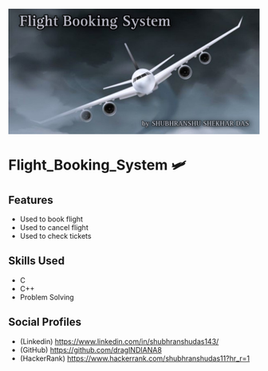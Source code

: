 ![logo](https://github.com/dragINDIANA8/Flight_Booking_System/blob/main/Flight%20banner.png)
# Flight_Booking_System 🛩

## Features

- Used to book flight
- Used to cancel flight
- Used to check tickets

## Skills Used

- C
- C++
- Problem Solving

## Social Profiles

- (Linkedin) https://www.linkedin.com/in/shubhranshudas143/
- (GitHub) https://github.com/dragINDIANA8
- (HackerRank) https://www.hackerrank.com/shubhranshudas11?hr_r=1

